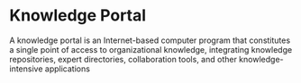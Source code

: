 # Knowledge Portal
A knowledge portal is an Internet-based computer program that constitutes a single point of access to organizational knowledge, integrating knowledge repositories, expert directories, collaboration tools, and other knowledge-intensive applications
